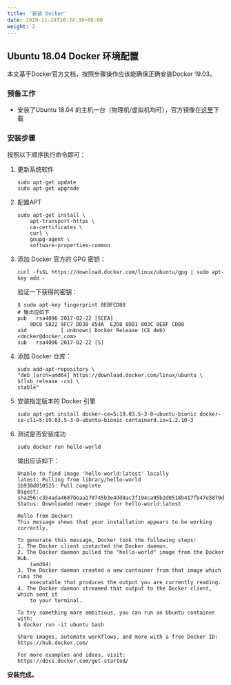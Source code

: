 ```yaml
---
title: '安装 Docker'
date: 2019-11-24T20:24:38+08:00
weight: 2
---
```


## Ubuntu 18.04 Docker 环境配置

本文基于Docker官方文档，按照步骤操作应该能确保正确安装Docker 19.03。<!--more-->

### 预备工作

- 安装了Ubuntu 18.04 的主机一台（物理机/虚拟机均可），官方镜像在[这里](https://ubuntu.com/download/desktop/thank-you?country=US&version=18.04.3&architecture=amd64)下载

### 安装步骤

按照以下顺序执行命令即可：

1. 更新系统软件

    ```shell
    sudo apt-get update
    sudo apt-get upgrade
    ```

2. 配置APT

    ```shell
    sudo apt-get install \
        apt-transport-https \
        ca-certificates \
        curl \
        gnupg-agent \
        software-properties-common
    ```

3. 添加 Docker 官方的 GPG 密钥：

    ```shell
    curl -fsSL https://download.docker.com/linux/ubuntu/gpg | sudo apt-key add -
    ```

    验证一下获得的密钥：

    ```shell
    $ sudo apt-key fingerprint 0EBFCD88
    # 输出应如下
    pub   rsa4096 2017-02-22 [SCEA]
        9DC8 5822 9FC7 DD38 854A  E2D8 8D81 803C 0EBF CD88
    uid           [ unknown] Docker Release (CE deb) <docker@docker.com>
    sub   rsa4096 2017-02-22 [S]
    ```

4. 添加 Docker 仓库：

    ```shell
    sudo add-apt-repository \
    "deb [arch=amd64] https://download.docker.com/linux/ubuntu \
    $(lsb_release -cs) \
    stable"
    ```

5. 安装指定版本的 Docker 引擎

    ```shell
    sudo apt-get install docker-ce=5:19.03.5~3-0~ubuntu-bionic docker-ce-cli=5:19.03.5~3-0~ubuntu-bionic containerd.io=1.2.10-3
    ```

6. 测试是否安装成功

    ```shell
    sudo docker run hello-world
    ```

    输出应该如下：

    ```shell
    Unable to find image 'hello-world:latest' locally
    latest: Pulling from library/hello-world
    1b930d010525: Pull complete 
    Digest: sha256:c3b4ada4687bbaa170745b3e4dd8ac3f194ca95b2d0518b417fb47e5879d9b5f
    Status: Downloaded newer image for hello-world:latest

    Hello from Docker!
    This message shows that your installation appears to be working correctly.

    To generate this message, Docker took the following steps:
    1. The Docker client contacted the Docker daemon.
    2. The Docker daemon pulled the "hello-world" image from the Docker Hub.
        (amd64)
    3. The Docker daemon created a new container from that image which runs the
        executable that produces the output you are currently reading.
    4. The Docker daemon streamed that output to the Docker client, which sent it
        to your terminal.

    To try something more ambitious, you can run an Ubuntu container with:
    $ docker run -it ubuntu bash

    Share images, automate workflows, and more with a free Docker ID:
    https://hub.docker.com/

    For more examples and ideas, visit:
    https://docs.docker.com/get-started/

    ```

**安装完成。**